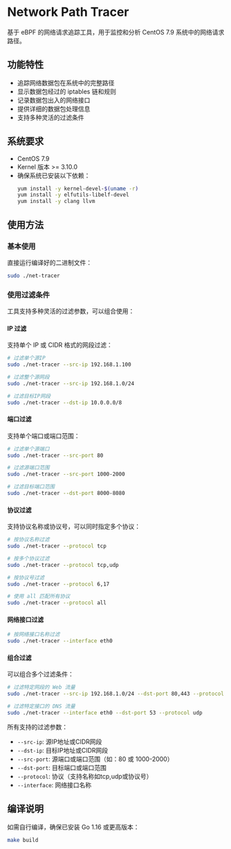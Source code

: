 # Network Path Tracer

基于 eBPF 的网络请求追踪工具，用于监控和分析 CentOS 7.9 系统中的网络请求路径。

## 功能特性

- 追踪网络数据包在系统中的完整路径
- 显示数据包经过的 iptables 链和规则
- 记录数据包出入的网络接口
- 提供详细的数据包处理信息
- 支持多种灵活的过滤条件

## 系统要求

- CentOS 7.9
- Kernel 版本 >= 3.10.0
- 确保系统已安装以下依赖：
  ```bash
  yum install -y kernel-devel-$(uname -r)
  yum install -y elfutils-libelf-devel
  yum install -y clang llvm
  ```

## 使用方法

### 基本使用

直接运行编译好的二进制文件：

```bash
sudo ./net-tracer
```

### 使用过滤条件

工具支持多种灵活的过滤参数，可以组合使用：

#### IP 过滤
支持单个 IP 或 CIDR 格式的网段过滤：
```bash
# 过滤单个源IP
sudo ./net-tracer --src-ip 192.168.1.100

# 过滤整个源网段
sudo ./net-tracer --src-ip 192.168.1.0/24

# 过滤目标IP网段
sudo ./net-tracer --dst-ip 10.0.0.0/8
```

#### 端口过滤
支持单个端口或端口范围：
```bash
# 过滤单个源端口
sudo ./net-tracer --src-port 80

# 过滤源端口范围
sudo ./net-tracer --src-port 1000-2000

# 过滤目标端口范围
sudo ./net-tracer --dst-port 8000-8080
```

#### 协议过滤
支持协议名称或协议号，可以同时指定多个协议：
```bash
# 按协议名称过滤
sudo ./net-tracer --protocol tcp

# 按多个协议过滤
sudo ./net-tracer --protocol tcp,udp

# 按协议号过滤
sudo ./net-tracer --protocol 6,17

# 使用 all 匹配所有协议
sudo ./net-tracer --protocol all
```

#### 网络接口过滤
```bash
# 按网络接口名称过滤
sudo ./net-tracer --interface eth0
```

#### 组合过滤
可以组合多个过滤条件：
```bash
# 过滤特定网段的 Web 流量
sudo ./net-tracer --src-ip 192.168.1.0/24 --dst-port 80,443 --protocol tcp

# 过滤特定接口的 DNS 流量
sudo ./net-tracer --interface eth0 --dst-port 53 --protocol udp
```

所有支持的过滤参数：
- `--src-ip`: 源IP地址或CIDR网段
- `--dst-ip`: 目标IP地址或CIDR网段
- `--src-port`: 源端口或端口范围（如：80 或 1000-2000）
- `--dst-port`: 目标端口或端口范围
- `--protocol`: 协议（支持名称如tcp,udp或协议号）
- `--interface`: 网络接口名称

## 编译说明

如需自行编译，确保已安装 Go 1.16 或更高版本：

```bash
make build

